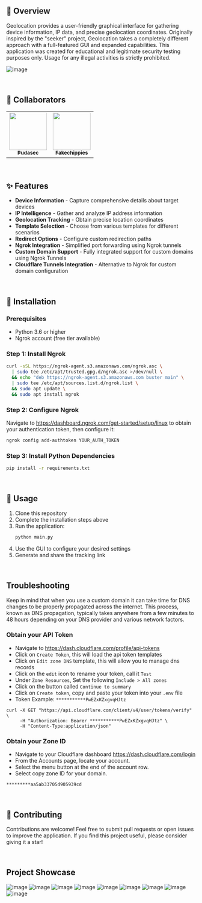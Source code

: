 ## 👋 Overview

Geolocation provides a user-friendly graphical interface for gathering device information, IP data, and precise geolocation coordinates. Originally inspired by the "seeker" project, Geolocation takes a completely different approach with a full-featured GUI and expanded capabilities. This application was created for educational and legitimate security testing purposes only. Usage for any illegal activities is strictly prohibited.

![image](https://github.com/user-attachments/assets/a2f414bb-e05f-400a-a7a0-285126407b02)

<br>

## 👥 Collaborators

<table>
  <tr>
    <td align="center">
      <a href="https://github.com/06c00306-614f-4b6a-89c0-9f495ffba9a5">
        <img src="https://github.com/06c00306-614f-4b6a-89c0-9f495ffba9a5.png" width="100px;" alt=""/><br />
        <sub><b>Pudasec</b></sub>
      </a>
    </td>
    <td align="center">
      <a href="https://github.com/Fakechippies">
        <img src="https://github.com/Fakechippies.png" width="100px;" alt=""/><br />
        <sub><b>Fakechippies</b></sub>
      </a>
    </td>
  </tr>
</table>

<br>

## ✨ Features
- **Device Information** - Capture comprehensive details about target devices
- **IP Intelligence** - Gather and analyze IP address information
- **Geolocation Tracking** - Obtain precise location coordinates
- **Template Selection** - Choose from various templates for different scenarios
- **Redirect Options** - Configure custom redirection paths
- **Ngrok Integration** - Simplified port forwarding using Ngrok tunnels
- **Custom Domain Support** - Fully integrated support for custom domains using Ngrok Tunnels
- **Cloudflare Tunnels Integration** - Alternative to Ngrok for custom domain configuration

<br>

## 🔧 Installation

### Prerequisites

- Python 3.6 or higher
- Ngrok account (free tier available)

### Step 1: Install Ngrok

```bash
curl -sSL https://ngrok-agent.s3.amazonaws.com/ngrok.asc \
  | sudo tee /etc/apt/trusted.gpg.d/ngrok.asc >/dev/null \
  && echo "deb https://ngrok-agent.s3.amazonaws.com buster main" \
  | sudo tee /etc/apt/sources.list.d/ngrok.list \
  && sudo apt update \
  && sudo apt install ngrok
```

### Step 2: Configure Ngrok

Navigate to https://dashboard.ngrok.com/get-started/setup/linux to obtain your authentication token, then configure it:

```bash
ngrok config add-authtoken YOUR_AUTH_TOKEN
```

### Step 3: Install Python Dependencies

```bash
pip install -r requirements.txt
```

<br>

## 📖 Usage

1. Clone this repository
2. Complete the installation steps above
3. Run the application:
   ```bash
   python main.py
   ```
4. Use the GUI to configure your desired settings
5. Generate and share the tracking link

<br>

## Troubleshooting

Keep in mind that when you use a custom domain it can take time for DNS changes to be properly propagated across the internet. This process, known as DNS propagation, typically takes anywhere from a few minutes to 48 hours depending on your DNS provider and various network factors.

### Obtain your API Token
- Navigate to https://dash.cloudflare.com/profile/api-tokens 
- Click on `Create Token`, this will load the api token templates
- Click on `Edit zone DNS` template, this will allow you to manage dns records
- Click on the `edit` icon to rename your token, call it `Test`
- Under `Zone Resources`, Set the following `Include > All zones`
- Click on the button called `Continue to summary`
- Click on `Create token`, copy and paste your token into your `.env` file 
- Token Example: `***********PwEZxKZxgvqHJtz`

```
curl -X GET "https://api.cloudflare.com/client/v4/user/tokens/verify" \
     -H "Authorization: Bearer ***********PwEZxKZxgvqHJtz" \
     -H "Content-Type:application/json"
```

### Obtain your Zone ID
- Navigate to your Cloudflare dashboard https://dash.cloudflare.com/login
- From the Accounts page, locate your account.
- Select the menu button at the end of the account row. 
- Select copy zone ID for your domain.

```
*********aa5ab33705d905939cd
```

<br>

## 🤝 Contributing

Contributions are welcome! Feel free to submit pull requests or open issues to improve the application. If you find this project useful, please consider giving it a star!

<br>

## Project Showcase
![image](https://github.com/user-attachments/assets/a2f414bb-e05f-400a-a7a0-285126407b02)
![image](https://github.com/user-attachments/assets/4964e4d3-806e-4739-987e-ad33cdaf12be)
![image](https://github.com/user-attachments/assets/4802d847-6f35-4db1-99f8-525531ad9fb0)
![image](https://github.com/user-attachments/assets/16b0d42b-9d6f-4ea6-97aa-a1fbfef09ead)
![image](https://github.com/user-attachments/assets/1fbf105e-60e3-43e4-b693-ab0ed508fed6)
![image](https://github.com/user-attachments/assets/ae67cd83-7737-40c5-9330-30c22da5aa72)
![image](https://github.com/user-attachments/assets/7aba4c41-f59d-4267-9b00-f3c2691515ab)
![image](https://github.com/user-attachments/assets/3294bfa6-65a0-489b-9945-a7cef390eaf7)
![image](https://github.com/user-attachments/assets/9a5e226d-d151-4dfa-bede-33c658e68752)









